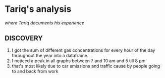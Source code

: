 # Tariq's analysis
_where Tariq documents his experience_


## DISCOVERY

1. I got the sum of different gas concentrations for every hour of the day throughout the year into a dataframe.
1. I noticed a peak in all graphs between 7 and 10 am and 5 till 8 pm
1. that's most likely due to car emissions and traffic cause by people going to and back from work